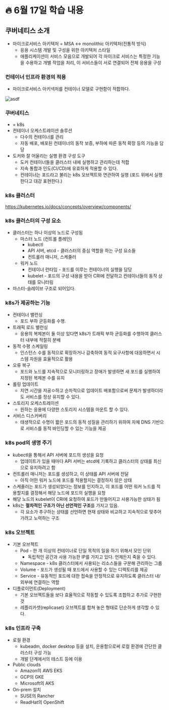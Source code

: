# :fire: 6월 17일 학습 내용

## 쿠버네티스 소개

- 마이크로서비스 아키텍처 = MSA ↔ monolithic 아키텍처(전통적 방식)
  - 응용 시스템 개발 및 구성을 위한 아키텍처 스타일
  - 애플리케이션이 서비스 모음으로 개발되어 각 마이크로 서비스는 특정한 기능을 수용하고 개별 작업을 처리, 이 서비스들이 서로 연결되어 전체 응용을 구성
 
### 컨테이너 인프라 환경의 적용

- 마이크로서비스 아키넥처를 컨테이너 모델로 구현함이 적합하다.

![asdf](https://github.com/SSOFERRET/devcourse-review/assets/148465774/611de797-0209-4f8a-833e-03cd457b0ee4)

### 쿠버네티스

- = k8s
- 컨테이너 오케스트레이션 솔루션
  - 다수의 컨테이너를 관리
  - 자동 배포, 배포된 컨테이너의 동작 보증, 부하에 따른 동적 확장 등의 기능을 담당
- 도커와 잘 어울리는 실행 환경 구성 도구
  - 도커 컨테이너들을 클러스터 내에 실행하고 관리하는데 적합
  - 지속 통합과 인도(CI/CD)에 유효하게 적용할 수 있다.
  - 컨테이너는 포드라고 불리는 k8s 오브젝트와 연관하여 실행 (포드 위에서 실행한다고 대강 표현한다.)
 
### k8s 클러스터

https://kubernetes.io/docs/concepts/overview/components/


### k8s 클러스터의 구성 요소

- 클러스터는 하나 이상의 노드로 구성됨
  - 마스터 노드 (컨트롤 플레인)
    - kubectl
    - API 서버, etcd - 클러스터의 중심 역할을 하는 구성 요소들
    - 컨트롤러 매니저, 스케줄러
  - 워커 노드
    - 컨테이너 런타임 - 포드를 이루는 컨테이너의 실행을 담당
    - kubelet - 포드의 구성 내용을 받아 CRI에 전달하고 컨테이너들의 동작 상태를 모니터링
- 마스터-슬레이브 구조로 되어있다.

### k8s가 제공하는 기능

- 컨테이너 밸런싱
  - 포드 부하 균등화를 수행.
- 트래픽 로드 밸런싱
  - 응용의 복제본이 둘 이상 있다면 k8s가 트래픽 부하 균등화를 수행하여 클러스터 내부에 적절히 분배
- 동적 수평 스케일링
  - 인스턴스 수를 동적으로 확장하거나 감축하여 동적 요구사항에 대응하면서 시스템 자원을 효율적으로 활용
- 오류 복구
  - 포드와 노드를 지속적으로 모니터링하고 장애가 발생하면 새 포드를 실행하여 지정된 복제본 수를 유지
- 롤링 업데이트
  - 지연 시간을 저굥ㅇ하고 순차적으로 업데이트 배포함으로써 문제가 발생하더라도 서비스를 정상 유지할 수 있다.
- 스토리지 오케스트레이션
  - 원하는 응용에 다양한 스토리지 시스템을 마운트 할 수 있다.
- 서비스 디스커버리
  - 태생적으로 수명이 짧은 포드의 동적 성질을 관리하기 위하여 자체 DNS 기반으로 서비스를 동적 바인딩할 수 있는 기능을 제공
 
### k8s pod의 생명 주기

- kubectl을 통해서 API 서버에 포드의 생성을 요청
  - 업데이트가 있을 때마다 API 서버는 etcd에 기록하고 클러스터의 상태를 최신으로 유지하려고 함
- 컨트롤러 매니저는 포드를 생성하고, 이 상태를 API 서버에 전달
  - 아직 어떤 워커 노드에 포드를 적용할지는 결정하지 않은 상태
- 스케줄러는 포드가 생성되었다는 정보를 인지하고, 이 포드를 어떤 워커 노드를 적용할지를 결정해서 해당 노드에 포드의 실행을 요청
- 해당 노드의 kubelet이 CRI에 요청하여 포드가 만들어지고 사용가능한 상태가 됨
- k8s는 **절차적인 구조가 아닌 선언적인 구조**를 가지고 있음.
  - 각 요소가 추구하는 상태를 선언하면 현재 상태와 비교하고 지속적으로 맞추어 가려고 노력하는 구조
 
### k8s 오브젝트

- 기본 오브젝트
  - Pod - 한 개 이상의 컨테이너로 단일 목적의 일을 하기 위해서 모인 단위
    - 독립적인 공간과 사용 가능한 IP를 가지고 있다. 언제든지 죽을 수 있다.
  - Namespace - k8s 클러스터에서 사용되는 리소스들을 구분해 관리하는 그룹
  - Volume - 포드가 생성될 때 포드에서 사용할 수 있는 디렉토리를 제공
  - Service - 유동적인 포드에 대한 접속을 안정적으로 유지하도록 클러스터 내/외부에 연결하는 역할
- 디플로이먼트(Deployment)
  - 기본 오브젝트들을 보다 효율적으로 작동할 수 있도록 조합하고 추가로 구현한 것
  - 레플리카셋(replicaset) 오브젝트를 합쳐 놓은 형태로 단순하게 생각할 수 있다.
 
### k8s 인프라 구축

- 로컬 환경
  - kubeadm, docker desktop 등을 설치, 운용함으로써 로컬 환경에 간단한 클러스터 구성 가능
  - 개발 단계에서의 테스트 등에 이용
- Public clouds
  - Amazon의 AWS EKS
  - GCP의 GKE
  - Microsoft의 AKS
- On-prem 설치
  - SUSE의 Rancher
  - ReadHat의 OpenShift
   
  
